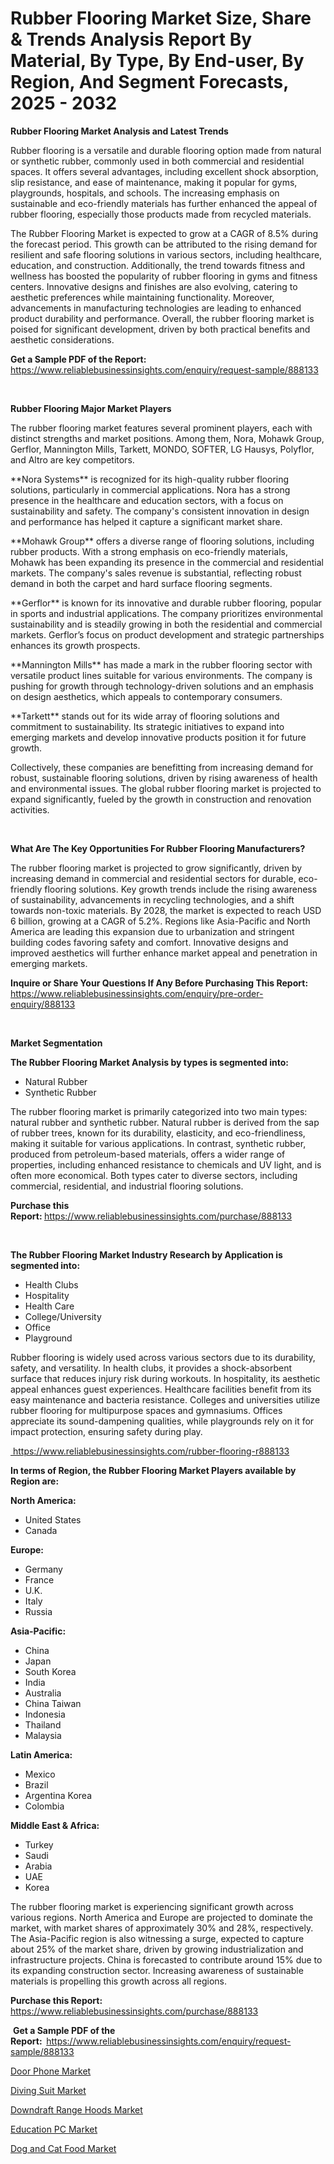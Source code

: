 <p><h1>Rubber Flooring Market Size, Share & Trends Analysis Report By Material, By Type, By End-user, By Region, And Segment Forecasts, 2025 - 2032</h1></p><p><strong>Rubber Flooring Market Analysis and Latest Trends</strong></p>
<p><p>Rubber flooring is a versatile and durable flooring option made from natural or synthetic rubber, commonly used in both commercial and residential spaces. It offers several advantages, including excellent shock absorption, slip resistance, and ease of maintenance, making it popular for gyms, playgrounds, hospitals, and schools. The increasing emphasis on sustainable and eco-friendly materials has further enhanced the appeal of rubber flooring, especially those products made from recycled materials.</p><p>The Rubber Flooring Market is expected to grow at a CAGR of 8.5% during the forecast period. This growth can be attributed to the rising demand for resilient and safe flooring solutions in various sectors, including healthcare, education, and construction. Additionally, the trend towards fitness and wellness has boosted the popularity of rubber flooring in gyms and fitness centers. Innovative designs and finishes are also evolving, catering to aesthetic preferences while maintaining functionality. Moreover, advancements in manufacturing technologies are leading to enhanced product durability and performance. Overall, the rubber flooring market is poised for significant development, driven by both practical benefits and aesthetic considerations.</p></p>
<p><strong>Get a Sample PDF of the Report:&nbsp;</strong> <a href="https://www.reliablebusinessinsights.com/enquiry/request-sample/888133?utm_campaign=1877&utm_medium=2&utm_source=Github&utm_content=ia&utm_term=04042025&utm_id=rubber-flooring">https://www.reliablebusinessinsights.com/enquiry/request-sample/888133</a></p>
<p>&nbsp;</p>
<p><strong>Rubber Flooring Major Market Players</strong></p>
<p><p>The rubber flooring market features several prominent players, each with distinct strengths and market positions. Among them, Nora, Mohawk Group, Gerflor, Mannington Mills, Tarkett, MONDO, SOFTER, LG Hausys, Polyflor, and Altro are key competitors.</p><p>**Nora Systems** is recognized for its high-quality rubber flooring solutions, particularly in commercial applications. Nora has a strong presence in the healthcare and education sectors, with a focus on sustainability and safety. The company's consistent innovation in design and performance has helped it capture a significant market share.</p><p>**Mohawk Group** offers a diverse range of flooring solutions, including rubber products. With a strong emphasis on eco-friendly materials, Mohawk has been expanding its presence in the commercial and residential markets. The company's sales revenue is substantial, reflecting robust demand in both the carpet and hard surface flooring segments.</p><p>**Gerflor** is known for its innovative and durable rubber flooring, popular in sports and industrial applications. The company prioritizes environmental sustainability and is steadily growing in both the residential and commercial markets. Gerflor’s focus on product development and strategic partnerships enhances its growth prospects.</p><p>**Mannington Mills** has made a mark in the rubber flooring sector with versatile product lines suitable for various environments. The company is pushing for growth through technology-driven solutions and an emphasis on design aesthetics, which appeals to contemporary consumers.</p><p>**Tarkett** stands out for its wide array of flooring solutions and commitment to sustainability. Its strategic initiatives to expand into emerging markets and develop innovative products position it for future growth.</p><p>Collectively, these companies are benefitting from increasing demand for robust, sustainable flooring solutions, driven by rising awareness of health and environmental issues. The global rubber flooring market is projected to expand significantly, fueled by the growth in construction and renovation activities.</p></p>
<p>&nbsp;</p>
<p><strong>What Are The Key Opportunities For Rubber Flooring Manufacturers?</strong></p>
<p><p>The rubber flooring market is projected to grow significantly, driven by increasing demand in commercial and residential sectors for durable, eco-friendly flooring solutions. Key growth trends include the rising awareness of sustainability, advancements in recycling technologies, and a shift towards non-toxic materials. By 2028, the market is expected to reach USD 6 billion, growing at a CAGR of 5.2%. Regions like Asia-Pacific and North America are leading this expansion due to urbanization and stringent building codes favoring safety and comfort. Innovative designs and improved aesthetics will further enhance market appeal and penetration in emerging markets.</p></p>
<p><strong>Inquire or Share Your Questions If Any Before Purchasing This Report:</strong> <a href="https://www.reliablebusinessinsights.com/enquiry/pre-order-enquiry/888133?utm_campaign=1877&utm_medium=2&utm_source=Github&utm_content=ia&utm_term=04042025&utm_id=rubber-flooring">https://www.reliablebusinessinsights.com/enquiry/pre-order-enquiry/888133</a></p>
<p>&nbsp;</p>
<p><strong>Market Segmentation</strong></p>
<p><strong>The Rubber Flooring Market Analysis by types is segmented into:</strong></p>
<p><ul><li>Natural Rubber</li><li>Synthetic Rubber</li></ul></p>
<p><p>The rubber flooring market is primarily categorized into two main types: natural rubber and synthetic rubber. Natural rubber is derived from the sap of rubber trees, known for its durability, elasticity, and eco-friendliness, making it suitable for various applications. In contrast, synthetic rubber, produced from petroleum-based materials, offers a wider range of properties, including enhanced resistance to chemicals and UV light, and is often more economical. Both types cater to diverse sectors, including commercial, residential, and industrial flooring solutions.</p></p>
<p><strong>Purchase this Report:&nbsp;</strong><a href="https://www.reliablebusinessinsights.com/purchase/888133?utm_campaign=1877&utm_medium=2&utm_source=Github&utm_content=ia&utm_term=04042025&utm_id=rubber-flooring">https://www.reliablebusinessinsights.com/purchase/888133</a></p>
<p>&nbsp;</p>
<p><strong>The Rubber Flooring Market Industry Research by Application is segmented into:</strong></p>
<p><ul><li>Health Clubs</li><li>Hospitality</li><li>Health Care</li><li>College/University</li><li>Office</li><li>Playground</li></ul></p>
<p><p>Rubber flooring is widely used across various sectors due to its durability, safety, and versatility. In health clubs, it provides a shock-absorbent surface that reduces injury risk during workouts. In hospitality, its aesthetic appeal enhances guest experiences. Healthcare facilities benefit from its easy maintenance and bacteria resistance. Colleges and universities utilize rubber flooring for multipurpose spaces and gymnasiums. Offices appreciate its sound-dampening qualities, while playgrounds rely on it for impact protection, ensuring safety during play.</p></p>
<p><a href="https://www.reliablebusinessinsights.com/rubber-flooring-r888133?utm_campaign=1877&utm_medium=2&utm_source=Github&utm_content=ia&utm_term=04042025&utm_id=rubber-flooring">&nbsp;https://www.reliablebusinessinsights.com/rubber-flooring-r888133</a></p>
<p><strong>In terms of Region, the Rubber Flooring Market Players available by Region are:</strong></p>
<p>
    <p> <strong> North America: </strong>
        <ul>
            <li>United States</li>
            <li>Canada</li>
        </ul>
        </p> 
    <p> <strong> Europe: </strong>
        <ul>
            <li>Germany</li>
            <li>France</li>
            <li>U.K.</li>
            <li>Italy</li>
            <li>Russia</li>
        </ul>
        </p> 
    <p> <strong> Asia-Pacific: </strong>
        <ul>
            <li>China</li>
            <li>Japan</li>
            <li>South Korea</li>
            <li>India</li>
            <li>Australia</li>
            <li>China Taiwan</li>
            <li>Indonesia</li>
            <li>Thailand</li>
            <li>Malaysia</li>
        </ul>
        </p> 
    <p> <strong> Latin America: </strong>
        <ul>
            <li>Mexico</li>
            <li>Brazil</li>
            <li>Argentina Korea</li>
            <li>Colombia</li>
        </ul>
        </p> 
    <p> <strong> Middle East & Africa: </strong>
        <ul>
            <li>Turkey</li>
            <li>Saudi</li>
            <li>Arabia</li>
            <li>UAE</li>
            <li>Korea</li>
        </ul>
    </p>
    </p>
<p><p>The rubber flooring market is experiencing significant growth across various regions. North America and Europe are projected to dominate the market, with market shares of approximately 30% and 28%, respectively. The Asia-Pacific region is also witnessing a surge, expected to capture about 25% of the market share, driven by growing industrialization and infrastructure projects. China is forecasted to contribute around 15% due to its expanding construction sector. Increasing awareness of sustainable materials is propelling this growth across all regions.</p></p>
<p><strong>Purchase this Report: </strong><a href="https://www.reliablebusinessinsights.com/purchase/888133?utm_campaign=1877&utm_medium=2&utm_source=Github&utm_content=ia&utm_term=04042025&utm_id=rubber-flooring">https://www.reliablebusinessinsights.com/purchase/888133</a></p>
<p>&nbsp;<strong>Get a Sample PDF of the Report:&nbsp;&nbsp;</strong><a href="https://www.reliablebusinessinsights.com/enquiry/request-sample/888133?utm_campaign=1877&utm_medium=2&utm_source=Github&utm_content=ia&utm_term=04042025&utm_id=rubber-flooring">https://www.reliablebusinessinsights.com/enquiry/request-sample/888133</a></p>
<p><strong></strong></p>
<p><p><a href="https://github.com/leoustolja/Market-Research-Report-List-1/blob/main/door-phone-market.md?utm_campaign=1877&utm_medium=2&utm_source=Github&utm_content=ia&utm_term=04042025&utm_id=rubber-flooring">Door Phone Market</a></p><p><a href="https://github.com/bichukapac/Market-Research-Report-List-1/blob/main/diving-suit-market.md?utm_campaign=1877&utm_medium=2&utm_source=Github&utm_content=ia&utm_term=04042025&utm_id=rubber-flooring">Diving Suit Market</a></p><p><a href="https://github.com/madethkijori/Market-Research-Report-List-1/blob/main/downdraft-range-hoods-market.md?utm_campaign=1877&utm_medium=2&utm_source=Github&utm_content=ia&utm_term=04042025&utm_id=rubber-flooring">Downdraft Range Hoods Market</a></p><p><a href="https://github.com/kanetaerkid/Market-Research-Report-List-1/blob/main/education-pc-market.md?utm_campaign=1877&utm_medium=2&utm_source=Github&utm_content=ia&utm_term=04042025&utm_id=rubber-flooring">Education PC Market</a></p><p><a href="https://github.com/ayondaylos/Market-Research-Report-List-1/blob/main/dog-and-cat-food-market.md?utm_campaign=1877&utm_medium=2&utm_source=Github&utm_content=ia&utm_term=04042025&utm_id=rubber-flooring">Dog and Cat Food Market</a></p></p>